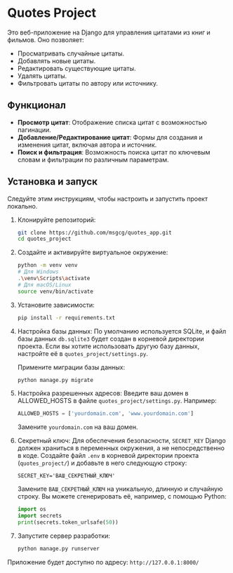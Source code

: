 # Quotes Project

Это веб-приложение на Django для управления цитатами из книг и фильмов. Оно позволяет:

- Просматривать случайные цитаты.
- Добавлять новые цитаты.
- Редактировать существующие цитаты.
- Удалять цитаты.
- Фильтровать цитаты по автору или источнику.

## Функционал

- **Просмотр цитат**: Отображение списка цитат с возможностью пагинации.
- **Добавление/Редактирование цитат**: Формы для создания и изменения цитат, включая автора и источник.
- **Поиск и фильтрация**: Возможность поиска цитат по ключевым словам и фильтрации по различным параметрам.



## Установка и запуск

Следуйте этим инструкциям, чтобы настроить и запустить проект локально.

1. Клонируйте репозиторий:
   ```bash
   git clone https://github.com/msgcg/quotes_app.git
   cd quotes_project
   ```
2. Создайте и активируйте виртуальное окружение:
   ```bash
   python -m venv venv
   # Для Windows
   .\venv\Scripts\activate
   # Для macOS/Linux
   source venv/bin/activate
   ```
3. Установите зависимости:
   ```bash
   pip install -r requirements.txt
   ```
4. Настройка базы данных:
   По умолчанию используется SQLite, и файл базы данных `db.sqlite3` будет создан в корневой директории проекта. Если вы хотите использовать другую базу данных, настройте её в `quotes_project/settings.py`.

   Примените миграции базы данных:
   ```bash
   python manage.py migrate
   ```
5. Настройка разрешенных адресов:
   Введите ваш домен в ALLOWED_HOSTS в файле `quotes_project/settings.py`. Например:
   ```python
   ALLOWED_HOSTS = ['yourdomain.com', 'www.yourdomain.com']
   ```
   Замените `yourdomain.com` на ваш домен.
6. Секретный ключ:
   Для обеспечения безопасности, `SECRET_KEY` Django должен храниться в переменных окружения, а не непосредственно в коде. Создайте файл `.env` в корневой директории проекта (`quotes_project/`) и добавьте в него следующую строку:

   ```
   SECRET_KEY='ВАШ_СЕКРЕТНЫЙ_КЛЮЧ'
   ```

   Замените `ВАШ_СЕКРЕТНЫЙ_КЛЮЧ` на уникальную, длинную и случайную строку. Вы можете сгенерировать её, например, с помощью Python:

   ```python
   import os
   import secrets
   print(secrets.token_urlsafe(50))
   ```
7. Запустите сервер разработки:
   ```bash
   python manage.py runserver
   ```

Приложение будет доступно по адресу: `http://127.0.0.1:8000/`




